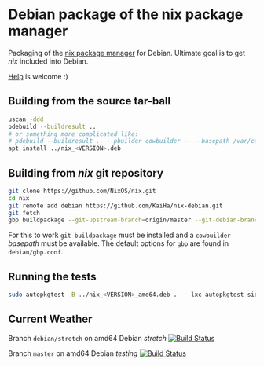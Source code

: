 Debian package of the nix package manager
=========================================

Packaging of the [nix package manager][1] for Debian. Ultimate goal is
to get _nix_ included into Debian.

[Help][2] is welcome :)


Building from the source tar-ball
---------------------------------

```bash
uscan -ddd
pdebuild --buildresult ..
# or something more complicated like:
# pdebuild --buildresult .. --pbuilder cowbuilder -- --basepath /var/cache/pbuilder/base.cow
apt install ../nix_<VERSION>.deb
```


Building from _nix_ git repository
----------------------------------

```bash
git clone https://github.com/NixOS/nix.git
cd nix
git remote add debian https://github.com/KaiHa/nix-debian.git
git fetch
gbp buildpackage --git-upstream-branch=origin/master --git-debian-branch=debian/master
```

For this to work `git-buildpackage` must be installed and a
`cowbuilder` _basepath_ must be available. The default options for
`gbp` are found in `debian/gbp.conf`.


Running the tests
-----------------

```bash
sudo autopkgtest -B ../nix_<VERSION>_amd64.deb . -- lxc autopkgtest-sid
```

Current Weather
---------------

Branch `debian/stretch` on amd64 Debian _stretch_
[![Build Status](https://travis-ci.org/KaiHa/nix-debian.svg?branch=debian%2Fstretch)](https://travis-ci.org/KaiHa/nix-debian)

Branch `master` on amd64 Debian _testing_
[![Build Status](https://travis-ci.org/KaiHa/nix-debian.svg?branch=master)](https://travis-ci.org/KaiHa/nix-debian)

[1]: https://nixos.org/nix/
[2]: https://github.com/KaiHa/nix-debian/issues
